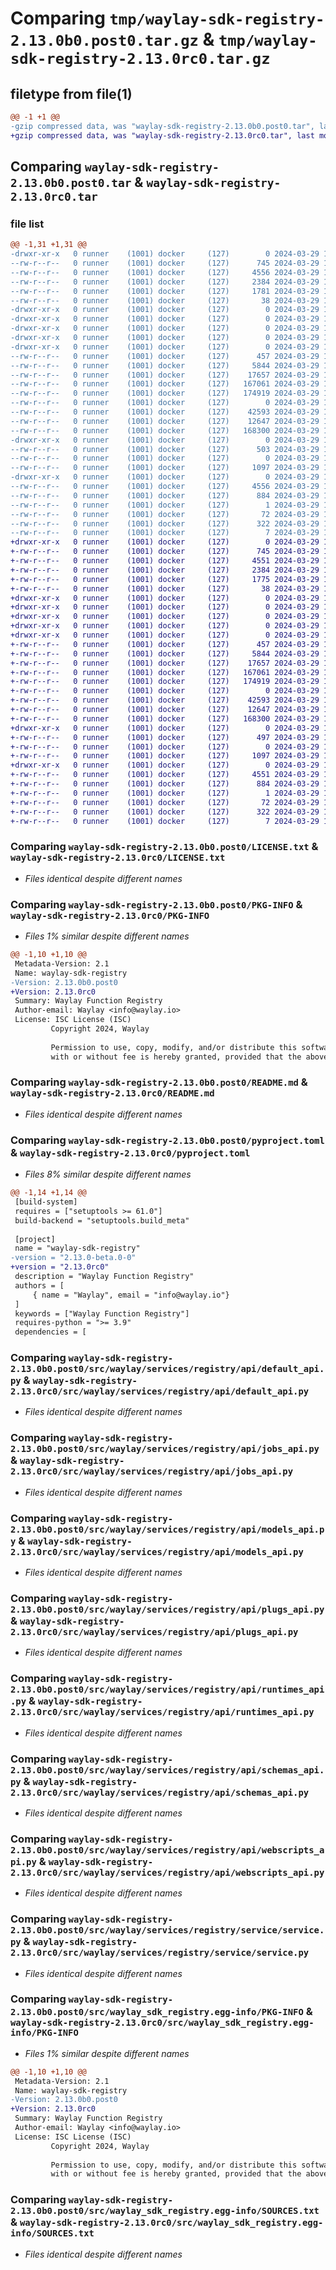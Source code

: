 # Comparing `tmp/waylay-sdk-registry-2.13.0b0.post0.tar.gz` & `tmp/waylay-sdk-registry-2.13.0rc0.tar.gz`

## filetype from file(1)

```diff
@@ -1 +1 @@
-gzip compressed data, was "waylay-sdk-registry-2.13.0b0.post0.tar", last modified: Fri Mar 29 12:36:57 2024, max compression
+gzip compressed data, was "waylay-sdk-registry-2.13.0rc0.tar", last modified: Fri Mar 29 13:21:52 2024, max compression
```

## Comparing `waylay-sdk-registry-2.13.0b0.post0.tar` & `waylay-sdk-registry-2.13.0rc0.tar`

### file list

```diff
@@ -1,31 +1,31 @@
-drwxr-xr-x   0 runner    (1001) docker     (127)        0 2024-03-29 12:36:57.411841 waylay-sdk-registry-2.13.0b0.post0/
--rw-r--r--   0 runner    (1001) docker     (127)      745 2024-03-29 12:36:53.000000 waylay-sdk-registry-2.13.0b0.post0/LICENSE.txt
--rw-r--r--   0 runner    (1001) docker     (127)     4556 2024-03-29 12:36:57.411841 waylay-sdk-registry-2.13.0b0.post0/PKG-INFO
--rw-r--r--   0 runner    (1001) docker     (127)     2384 2024-03-29 12:36:53.000000 waylay-sdk-registry-2.13.0b0.post0/README.md
--rw-r--r--   0 runner    (1001) docker     (127)     1781 2024-03-29 12:36:53.000000 waylay-sdk-registry-2.13.0b0.post0/pyproject.toml
--rw-r--r--   0 runner    (1001) docker     (127)       38 2024-03-29 12:36:57.411841 waylay-sdk-registry-2.13.0b0.post0/setup.cfg
-drwxr-xr-x   0 runner    (1001) docker     (127)        0 2024-03-29 12:36:57.403842 waylay-sdk-registry-2.13.0b0.post0/src/
-drwxr-xr-x   0 runner    (1001) docker     (127)        0 2024-03-29 12:36:57.403842 waylay-sdk-registry-2.13.0b0.post0/src/waylay/
-drwxr-xr-x   0 runner    (1001) docker     (127)        0 2024-03-29 12:36:57.403842 waylay-sdk-registry-2.13.0b0.post0/src/waylay/services/
-drwxr-xr-x   0 runner    (1001) docker     (127)        0 2024-03-29 12:36:57.403842 waylay-sdk-registry-2.13.0b0.post0/src/waylay/services/registry/
-drwxr-xr-x   0 runner    (1001) docker     (127)        0 2024-03-29 12:36:57.407842 waylay-sdk-registry-2.13.0b0.post0/src/waylay/services/registry/api/
--rw-r--r--   0 runner    (1001) docker     (127)      457 2024-03-29 12:36:53.000000 waylay-sdk-registry-2.13.0b0.post0/src/waylay/services/registry/api/__init__.py
--rw-r--r--   0 runner    (1001) docker     (127)     5844 2024-03-29 12:36:53.000000 waylay-sdk-registry-2.13.0b0.post0/src/waylay/services/registry/api/default_api.py
--rw-r--r--   0 runner    (1001) docker     (127)    17657 2024-03-29 12:36:53.000000 waylay-sdk-registry-2.13.0b0.post0/src/waylay/services/registry/api/jobs_api.py
--rw-r--r--   0 runner    (1001) docker     (127)   167061 2024-03-29 12:36:53.000000 waylay-sdk-registry-2.13.0b0.post0/src/waylay/services/registry/api/models_api.py
--rw-r--r--   0 runner    (1001) docker     (127)   174919 2024-03-29 12:36:53.000000 waylay-sdk-registry-2.13.0b0.post0/src/waylay/services/registry/api/plugs_api.py
--rw-r--r--   0 runner    (1001) docker     (127)        0 2024-03-29 12:36:53.000000 waylay-sdk-registry-2.13.0b0.post0/src/waylay/services/registry/api/py.typed
--rw-r--r--   0 runner    (1001) docker     (127)    42593 2024-03-29 12:36:53.000000 waylay-sdk-registry-2.13.0b0.post0/src/waylay/services/registry/api/runtimes_api.py
--rw-r--r--   0 runner    (1001) docker     (127)    12647 2024-03-29 12:36:53.000000 waylay-sdk-registry-2.13.0b0.post0/src/waylay/services/registry/api/schemas_api.py
--rw-r--r--   0 runner    (1001) docker     (127)   168300 2024-03-29 12:36:53.000000 waylay-sdk-registry-2.13.0b0.post0/src/waylay/services/registry/api/webscripts_api.py
-drwxr-xr-x   0 runner    (1001) docker     (127)        0 2024-03-29 12:36:57.411841 waylay-sdk-registry-2.13.0b0.post0/src/waylay/services/registry/service/
--rw-r--r--   0 runner    (1001) docker     (127)      503 2024-03-29 12:36:53.000000 waylay-sdk-registry-2.13.0b0.post0/src/waylay/services/registry/service/__init__.py
--rw-r--r--   0 runner    (1001) docker     (127)        0 2024-03-29 12:36:53.000000 waylay-sdk-registry-2.13.0b0.post0/src/waylay/services/registry/service/py.typed
--rw-r--r--   0 runner    (1001) docker     (127)     1097 2024-03-29 12:36:53.000000 waylay-sdk-registry-2.13.0b0.post0/src/waylay/services/registry/service/service.py
-drwxr-xr-x   0 runner    (1001) docker     (127)        0 2024-03-29 12:36:57.411841 waylay-sdk-registry-2.13.0b0.post0/src/waylay_sdk_registry.egg-info/
--rw-r--r--   0 runner    (1001) docker     (127)     4556 2024-03-29 12:36:57.000000 waylay-sdk-registry-2.13.0b0.post0/src/waylay_sdk_registry.egg-info/PKG-INFO
--rw-r--r--   0 runner    (1001) docker     (127)      884 2024-03-29 12:36:57.000000 waylay-sdk-registry-2.13.0b0.post0/src/waylay_sdk_registry.egg-info/SOURCES.txt
--rw-r--r--   0 runner    (1001) docker     (127)        1 2024-03-29 12:36:57.000000 waylay-sdk-registry-2.13.0b0.post0/src/waylay_sdk_registry.egg-info/dependency_links.txt
--rw-r--r--   0 runner    (1001) docker     (127)       72 2024-03-29 12:36:57.000000 waylay-sdk-registry-2.13.0b0.post0/src/waylay_sdk_registry.egg-info/entry_points.txt
--rw-r--r--   0 runner    (1001) docker     (127)      322 2024-03-29 12:36:57.000000 waylay-sdk-registry-2.13.0b0.post0/src/waylay_sdk_registry.egg-info/requires.txt
--rw-r--r--   0 runner    (1001) docker     (127)        7 2024-03-29 12:36:57.000000 waylay-sdk-registry-2.13.0b0.post0/src/waylay_sdk_registry.egg-info/top_level.txt
+drwxr-xr-x   0 runner    (1001) docker     (127)        0 2024-03-29 13:21:52.831539 waylay-sdk-registry-2.13.0rc0/
+-rw-r--r--   0 runner    (1001) docker     (127)      745 2024-03-29 13:21:48.000000 waylay-sdk-registry-2.13.0rc0/LICENSE.txt
+-rw-r--r--   0 runner    (1001) docker     (127)     4551 2024-03-29 13:21:52.831539 waylay-sdk-registry-2.13.0rc0/PKG-INFO
+-rw-r--r--   0 runner    (1001) docker     (127)     2384 2024-03-29 13:21:48.000000 waylay-sdk-registry-2.13.0rc0/README.md
+-rw-r--r--   0 runner    (1001) docker     (127)     1775 2024-03-29 13:21:48.000000 waylay-sdk-registry-2.13.0rc0/pyproject.toml
+-rw-r--r--   0 runner    (1001) docker     (127)       38 2024-03-29 13:21:52.831539 waylay-sdk-registry-2.13.0rc0/setup.cfg
+drwxr-xr-x   0 runner    (1001) docker     (127)        0 2024-03-29 13:21:52.823539 waylay-sdk-registry-2.13.0rc0/src/
+drwxr-xr-x   0 runner    (1001) docker     (127)        0 2024-03-29 13:21:52.823539 waylay-sdk-registry-2.13.0rc0/src/waylay/
+drwxr-xr-x   0 runner    (1001) docker     (127)        0 2024-03-29 13:21:52.823539 waylay-sdk-registry-2.13.0rc0/src/waylay/services/
+drwxr-xr-x   0 runner    (1001) docker     (127)        0 2024-03-29 13:21:52.823539 waylay-sdk-registry-2.13.0rc0/src/waylay/services/registry/
+drwxr-xr-x   0 runner    (1001) docker     (127)        0 2024-03-29 13:21:52.827539 waylay-sdk-registry-2.13.0rc0/src/waylay/services/registry/api/
+-rw-r--r--   0 runner    (1001) docker     (127)      457 2024-03-29 13:21:48.000000 waylay-sdk-registry-2.13.0rc0/src/waylay/services/registry/api/__init__.py
+-rw-r--r--   0 runner    (1001) docker     (127)     5844 2024-03-29 13:21:48.000000 waylay-sdk-registry-2.13.0rc0/src/waylay/services/registry/api/default_api.py
+-rw-r--r--   0 runner    (1001) docker     (127)    17657 2024-03-29 13:21:48.000000 waylay-sdk-registry-2.13.0rc0/src/waylay/services/registry/api/jobs_api.py
+-rw-r--r--   0 runner    (1001) docker     (127)   167061 2024-03-29 13:21:48.000000 waylay-sdk-registry-2.13.0rc0/src/waylay/services/registry/api/models_api.py
+-rw-r--r--   0 runner    (1001) docker     (127)   174919 2024-03-29 13:21:48.000000 waylay-sdk-registry-2.13.0rc0/src/waylay/services/registry/api/plugs_api.py
+-rw-r--r--   0 runner    (1001) docker     (127)        0 2024-03-29 13:21:48.000000 waylay-sdk-registry-2.13.0rc0/src/waylay/services/registry/api/py.typed
+-rw-r--r--   0 runner    (1001) docker     (127)    42593 2024-03-29 13:21:48.000000 waylay-sdk-registry-2.13.0rc0/src/waylay/services/registry/api/runtimes_api.py
+-rw-r--r--   0 runner    (1001) docker     (127)    12647 2024-03-29 13:21:48.000000 waylay-sdk-registry-2.13.0rc0/src/waylay/services/registry/api/schemas_api.py
+-rw-r--r--   0 runner    (1001) docker     (127)   168300 2024-03-29 13:21:48.000000 waylay-sdk-registry-2.13.0rc0/src/waylay/services/registry/api/webscripts_api.py
+drwxr-xr-x   0 runner    (1001) docker     (127)        0 2024-03-29 13:21:52.827539 waylay-sdk-registry-2.13.0rc0/src/waylay/services/registry/service/
+-rw-r--r--   0 runner    (1001) docker     (127)      497 2024-03-29 13:21:48.000000 waylay-sdk-registry-2.13.0rc0/src/waylay/services/registry/service/__init__.py
+-rw-r--r--   0 runner    (1001) docker     (127)        0 2024-03-29 13:21:48.000000 waylay-sdk-registry-2.13.0rc0/src/waylay/services/registry/service/py.typed
+-rw-r--r--   0 runner    (1001) docker     (127)     1097 2024-03-29 13:21:48.000000 waylay-sdk-registry-2.13.0rc0/src/waylay/services/registry/service/service.py
+drwxr-xr-x   0 runner    (1001) docker     (127)        0 2024-03-29 13:21:52.831539 waylay-sdk-registry-2.13.0rc0/src/waylay_sdk_registry.egg-info/
+-rw-r--r--   0 runner    (1001) docker     (127)     4551 2024-03-29 13:21:52.000000 waylay-sdk-registry-2.13.0rc0/src/waylay_sdk_registry.egg-info/PKG-INFO
+-rw-r--r--   0 runner    (1001) docker     (127)      884 2024-03-29 13:21:52.000000 waylay-sdk-registry-2.13.0rc0/src/waylay_sdk_registry.egg-info/SOURCES.txt
+-rw-r--r--   0 runner    (1001) docker     (127)        1 2024-03-29 13:21:52.000000 waylay-sdk-registry-2.13.0rc0/src/waylay_sdk_registry.egg-info/dependency_links.txt
+-rw-r--r--   0 runner    (1001) docker     (127)       72 2024-03-29 13:21:52.000000 waylay-sdk-registry-2.13.0rc0/src/waylay_sdk_registry.egg-info/entry_points.txt
+-rw-r--r--   0 runner    (1001) docker     (127)      322 2024-03-29 13:21:52.000000 waylay-sdk-registry-2.13.0rc0/src/waylay_sdk_registry.egg-info/requires.txt
+-rw-r--r--   0 runner    (1001) docker     (127)        7 2024-03-29 13:21:52.000000 waylay-sdk-registry-2.13.0rc0/src/waylay_sdk_registry.egg-info/top_level.txt
```

### Comparing `waylay-sdk-registry-2.13.0b0.post0/LICENSE.txt` & `waylay-sdk-registry-2.13.0rc0/LICENSE.txt`

 * *Files identical despite different names*

### Comparing `waylay-sdk-registry-2.13.0b0.post0/PKG-INFO` & `waylay-sdk-registry-2.13.0rc0/PKG-INFO`

 * *Files 1% similar despite different names*

```diff
@@ -1,10 +1,10 @@
 Metadata-Version: 2.1
 Name: waylay-sdk-registry
-Version: 2.13.0b0.post0
+Version: 2.13.0rc0
 Summary: Waylay Function Registry
 Author-email: Waylay <info@waylay.io>
 License: ISC License (ISC)
         Copyright 2024, Waylay
         
         Permission to use, copy, modify, and/or distribute this software for any purpose 
         with or without fee is hereby granted, provided that the above copyright notice
```

### Comparing `waylay-sdk-registry-2.13.0b0.post0/README.md` & `waylay-sdk-registry-2.13.0rc0/README.md`

 * *Files identical despite different names*

### Comparing `waylay-sdk-registry-2.13.0b0.post0/pyproject.toml` & `waylay-sdk-registry-2.13.0rc0/pyproject.toml`

 * *Files 8% similar despite different names*

```diff
@@ -1,14 +1,14 @@
 [build-system]
 requires = ["setuptools >= 61.0"]
 build-backend = "setuptools.build_meta"
 
 [project]
 name = "waylay-sdk-registry"
-version = "2.13.0-beta.0-0"
+version = "2.13.0rc0"
 description = "Waylay Function Registry"
 authors = [
     { name = "Waylay", email = "info@waylay.io"}
 ]
 keywords = ["Waylay Function Registry"]
 requires-python = ">= 3.9"
 dependencies = [
```

### Comparing `waylay-sdk-registry-2.13.0b0.post0/src/waylay/services/registry/api/default_api.py` & `waylay-sdk-registry-2.13.0rc0/src/waylay/services/registry/api/default_api.py`

 * *Files identical despite different names*

### Comparing `waylay-sdk-registry-2.13.0b0.post0/src/waylay/services/registry/api/jobs_api.py` & `waylay-sdk-registry-2.13.0rc0/src/waylay/services/registry/api/jobs_api.py`

 * *Files identical despite different names*

### Comparing `waylay-sdk-registry-2.13.0b0.post0/src/waylay/services/registry/api/models_api.py` & `waylay-sdk-registry-2.13.0rc0/src/waylay/services/registry/api/models_api.py`

 * *Files identical despite different names*

### Comparing `waylay-sdk-registry-2.13.0b0.post0/src/waylay/services/registry/api/plugs_api.py` & `waylay-sdk-registry-2.13.0rc0/src/waylay/services/registry/api/plugs_api.py`

 * *Files identical despite different names*

### Comparing `waylay-sdk-registry-2.13.0b0.post0/src/waylay/services/registry/api/runtimes_api.py` & `waylay-sdk-registry-2.13.0rc0/src/waylay/services/registry/api/runtimes_api.py`

 * *Files identical despite different names*

### Comparing `waylay-sdk-registry-2.13.0b0.post0/src/waylay/services/registry/api/schemas_api.py` & `waylay-sdk-registry-2.13.0rc0/src/waylay/services/registry/api/schemas_api.py`

 * *Files identical despite different names*

### Comparing `waylay-sdk-registry-2.13.0b0.post0/src/waylay/services/registry/api/webscripts_api.py` & `waylay-sdk-registry-2.13.0rc0/src/waylay/services/registry/api/webscripts_api.py`

 * *Files identical despite different names*

### Comparing `waylay-sdk-registry-2.13.0b0.post0/src/waylay/services/registry/service/service.py` & `waylay-sdk-registry-2.13.0rc0/src/waylay/services/registry/service/service.py`

 * *Files identical despite different names*

### Comparing `waylay-sdk-registry-2.13.0b0.post0/src/waylay_sdk_registry.egg-info/PKG-INFO` & `waylay-sdk-registry-2.13.0rc0/src/waylay_sdk_registry.egg-info/PKG-INFO`

 * *Files 1% similar despite different names*

```diff
@@ -1,10 +1,10 @@
 Metadata-Version: 2.1
 Name: waylay-sdk-registry
-Version: 2.13.0b0.post0
+Version: 2.13.0rc0
 Summary: Waylay Function Registry
 Author-email: Waylay <info@waylay.io>
 License: ISC License (ISC)
         Copyright 2024, Waylay
         
         Permission to use, copy, modify, and/or distribute this software for any purpose 
         with or without fee is hereby granted, provided that the above copyright notice
```

### Comparing `waylay-sdk-registry-2.13.0b0.post0/src/waylay_sdk_registry.egg-info/SOURCES.txt` & `waylay-sdk-registry-2.13.0rc0/src/waylay_sdk_registry.egg-info/SOURCES.txt`

 * *Files identical despite different names*

